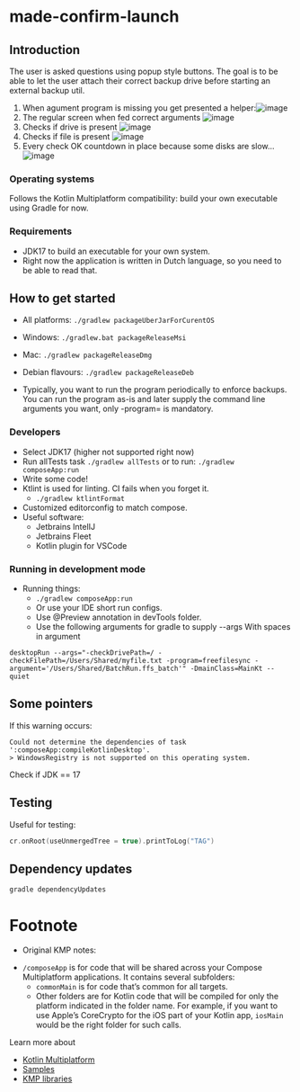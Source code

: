# made-confirm-launch

## Introduction
The user is asked questions using popup style buttons. The goal is to be able to let the user attach their correct backup drive before starting an external backup util.

1. When agument program is missing you get presented a helper:![image](docs/screenshot00.png)
2. The regular screen when fed correct arguments ![image](docs/screenshot01.png)
3. Checks if drive is present ![image](docs/screenshot02.png)
4. Checks if file is present ![image](docs/screenshot03.png)
5. Every check OK countdown in place because some disks are slow... ![image](docs/screenshot04.png)

### Operating systems
Follows the Kotlin Multiplatform compatibility: build your own executable using Gradle for now.

### Requirements
- JDK17 to build an executable for your own system.
- Right now the application is written in Dutch language, so you need to be able to read that.

## How to get started
- All platforms: `./gradlew packageUberJarForCurentOS`
- Windows: `./gradlew.bat packageReleaseMsi`
- Mac: `./gradlew packageReleaseDmg`
- Debian flavours: `./gradlew packageReleaseDeb`

- Typically, you want to run the program periodically to enforce backups. You can run the program as-is and later supply the command line arguments you want, only -program= is mandatory.

### Developers
- Select JDK17 (higher not supported right now)
- Run allTests task `./gradlew allTests` or to run: `./gradlew composeApp:run`
- Write some code!
- Ktlint is used for linting. CI fails when you forget it.
  - `./gradlew ktlintFormat`
- Customized editorconfig to match compose.
- Useful software:
  - Jetbrains IntelIJ
  - Jetbrains Fleet
  - Kotlin plugin for VSCode

### Running in development mode
- Running things:
  - `./gradlew composeApp:run`
  - Or use your IDE short run configs.
  - Use @Preview annotation in devTools folder.
  - Use the following arguments for gradle to supply --args
With spaces in argument
```text
desktopRun --args="-checkDrivePath=/ -checkFilePath=/Users/Shared/myfile.txt -program=freefilesync -argument='/Users/Shared/BatchRun.ffs_batch'" -DmainClass=MainKt --quiet
```

## Some pointers
If this warning occurs:
```text
Could not determine the dependencies of task ':composeApp:compileKotlinDesktop'.
> WindowsRegistry is not supported on this operating system.
```
Check if JDK == 17

## Testing
Useful for testing:
```kotlin
cr.onRoot(useUnmergedTree = true).printToLog("TAG")
```

## Dependency updates
```shell
gradle dependencyUpdates
```

# Footnote
- Original KMP notes:
* `/composeApp` is for code that will be shared across your Compose Multiplatform applications.
  It contains several subfolders:
  - `commonMain` is for code that’s common for all targets.
  - Other folders are for Kotlin code that will be compiled for only the platform indicated in the folder name.
    For example, if you want to use Apple’s CoreCrypto for the iOS part of your Kotlin app,
    `iosMain` would be the right folder for such calls.

Learn more about
- [Kotlin Multiplatform](https://www.jetbrains.com/help/kotlin-multiplatform-dev/get-started.html)
- [Samples](https://www.jetbrains.com/help/kotlin-multiplatform-dev/multiplatform-samples.html)
- [KMP libraries](https://github.com/terrakok/kmp-awesome)
